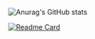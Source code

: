 ![Anurag's GitHub stats](https://github-readme-stats.vercel.app/api?username=Cracko298&show_icons=true&theme=dark&count_private=true&show_icons=true)

[![Readme Card](https://github-readme-stats.vercel.app/api/pin/?username=Cracko298&repo=gIce-Station-Z-Save-Editor)](https://github.com/Cracko298/Ice-Station-Z-Save-Editor)
